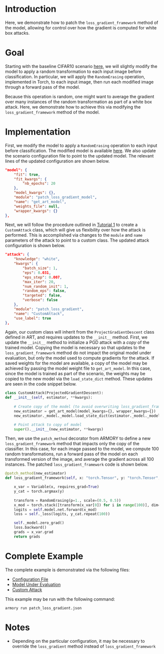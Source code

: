 # Introduction
Here, we demonstrate how to patch the `loss_gradient_framework` method of the model, allowing for control over how the gradient is computed for white box attacks.

# Goal
Starting with the baseline CIFAR10 scenario [here](../official_scenario_configs/cifar10_baseline.json), we will slightly modify the model to apply a random transformation to each input image before classification.  In particular, we will apply the `RandomErasing` operation, implemented in Torch, to each input image, then run each modified image through a forward pass of the model.

Because this operation is random, one might want to average the gradient over many instances of the random transformation as part of a white box attack.  Here, we demonstrate how to achieve this via modifying the `loss_gradient_framework` method of the model.

# Implementation
First, we modify the model to apply a `RandomErasing` operation to each input before classification.  The modified model is available [here](./patch_loss_gradient_model.py).  We also update the scenario configuration file to point to the updated model.  The relevant lines of the updated configuration are shown below.

```json
"model": {
    "fit": true,
    "fit_kwargs": {
        "nb_epochs": 20
    },
    "model_kwargs": {},
    "module": "patch_loss_gradient_model",
    "name": "get_art_model",
    "weights_file": null,
    "wrapper_kwargs": {}
},
```

Next, we will follow the procedure outlined in [Tutorial 1](./custom_attack.json) to create a `CustomAttack` class, which will give us flexibility over how the attack is performed.  This is accomplished via changes to the `module` and `name` parameters of the attack to point to a custom class.  The updated attack configuration is shown below.

```json
"attack": {
    "knowledge": "white",
    "kwargs": {
        "batch_size": 1,
        "eps": 0.031,
        "eps_step": 0.007,
        "max_iter": 20,
        "num_random_init": 1,
        "random_eps": false,
        "targeted": false,
        "verbose": false
    },
    "module": "patch_loss_gradient",
    "name": "CustomAttack",
    "use_label": true
},
```

Again, our custom class will inherit from the `ProjectGradientDescent` class defined in ART, and requires updates to the `__init__` method.  First, we update the `__init__` method to initialize a PGD attack with a *copy* of the trained model.  Copying the model is necessary so that updates to the `loss_gradient_framework` method do not impact the original model under evaluation, but only the model used to compute gradients for the attack.  If saved weights for the model are available, a copy of the model may be achieved by passing the model weight file to `get_art_model`.  In this case, since the model is trained as part of the scenario, the weights may be copied to the new model via the `load_state_dict` method.  These updates are seen in the code snippet below.

```python
class CustomAttack(ProjectedGradientDescent):
def __init__(self, estimator, **kwargs):
    
    # Create copy of the model (to avoid overwriting loss_gradient_framework of original model)
    new_estimator = get_art_model(model_kwargs={}, wrapper_kwargs={})
    new_estimator._model._model.load_state_dict(estimator._model._model.state_dict())

    # Point attack to copy of model
    super().__init__(new_estimator, **kwargs)
```

Then, we use the `patch_method` decorator from ARMORY to define a new `loss_gradient_framework` method that impacts only the copy of the classifier.  In this case, for each image passed to the model, we compute 100 random transformations, run a forward pass of the model on each transformed version of the image, and average the gradient across all 100 instances.  The patched `loss_gradient_framework` code is shown below.

```python
@patch_method(new_estimator)
def loss_gradient_framework(self, x: "torch.Tensor", y: "torch.Tensor", **kwargs) -> "torch.Tensor":

    x_var = Variable(x, requires_grad=True)
    y_cat = torch.argmax(y)
    
    transform = RandomErasing(p=1., scale=(0.5, 0.5))
    x_mod = torch.stack([transform(x_var[0]) for i in range(100)], dim=0)
    logits = self.model.net.forward(x_mod)
    loss = self._loss(logits, y_cat.repeat(100))

    self._model.zero_grad()
    loss.backward()
    grads = x_var.grad
    return grads
```

# Complete Example
The complete example is demonstrated via the following files:
* [Configuration File](./patch_loss_gradient.json)
* [Model Under Evaluation](./patch_loss_gradient_model.py)
* [Custom Attack](./patch_loss_gradient.py)

This example may be run with the following command:
```
armory run patch_loss_gradient.json
```

# Notes
* Depending on the particular configuration, it may be necessary to override the `loss_gradient` method instead of `loss_gradient_framework`